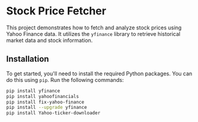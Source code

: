 # Stock Price Fetcher

This project demonstrates how to fetch and analyze stock prices using Yahoo Finance data. It utilizes the `yfinance` library to retrieve historical market data and stock information.

## Installation

To get started, you'll need to install the required Python packages. You can do this using `pip`. Run the following commands:

```bash
pip install yfinance
pip install yahoofinancials
pip install fix-yahoo-finance
pip install --upgrade yfinance
pip install Yahoo-ticker-downloader


